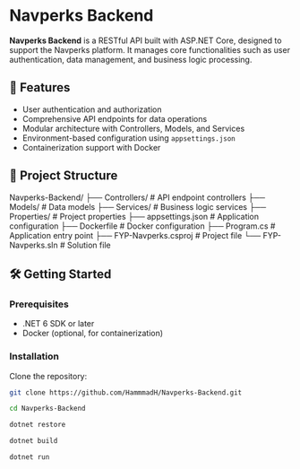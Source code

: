 # Navperks Backend

**Navperks Backend** is a RESTful API built with ASP.NET Core, designed to support the Navperks platform. It manages core functionalities such as user authentication, data management, and business logic processing.

## 🚀 Features

- User authentication and authorization  
- Comprehensive API endpoints for data operations  
- Modular architecture with Controllers, Models, and Services  
- Environment-based configuration using `appsettings.json`  
- Containerization support with Docker  

## 📁 Project Structure

Navperks-Backend/
├── Controllers/ # API endpoint controllers
├── Models/ # Data models
├── Services/ # Business logic services
├── Properties/ # Project properties
├── appsettings.json # Application configuration
├── Dockerfile # Docker configuration
├── Program.cs # Application entry point
├── FYP-Navperks.csproj # Project file
└── FYP-Navperks.sln # Solution file


## 🛠️ Getting Started

### Prerequisites

- .NET 6 SDK or later  
- Docker (optional, for containerization)  

### Installation

Clone the repository:

```bash
git clone https://github.com/HammmadH/Navperks-Backend.git

cd Navperks-Backend

dotnet restore

dotnet build

dotnet run

